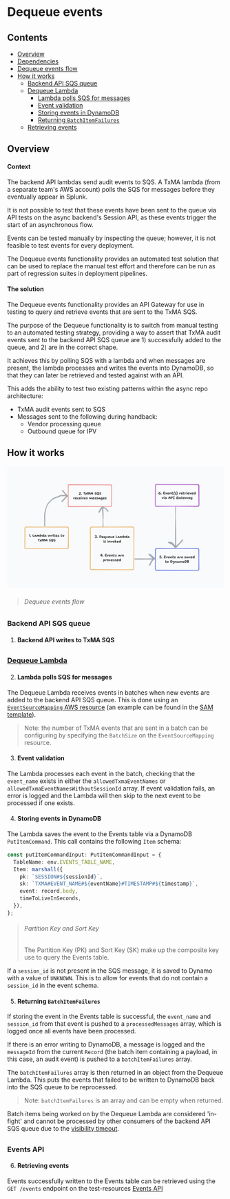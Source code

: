 # Dequeue events

## Contents
- [Overview](#overview)
- [Dependencies](#dependencies)
- [Dequeue events flow](#dequeue-events-flow)
- [How it works](#how-it-works)
  - [Backend API SQS queue](#backend-api-sqs-queue)
  - [Dequeue Lambda](#dequeue-lambda)
    - [Lambda polls SQS for messages](#lambda-polls-sqs-for-messages)
    - [Event validation](#event-validation)
    - [Storing events in DynamoDB](#storing-events-in-dynamodb)
    - [Returning `BatchItemFailures`](#returning-batchitemfailures)
  - [Retrieving events](#retrieving-events)

## Overview

#### Context

The backend API lambdas send audit events to SQS. A TxMA lambda (from a separate
team's AWS account) polls the SQS for messages before they eventually appear in
Splunk.

It is not possible to test that these events have been sent to the queue via API
tests on the async backend's Session API, as these events trigger the start of
an asynchronous flow.

Events can be tested manually by inspecting the queue; however, it is not
feasible to test events for every deployment.

The Dequeue events functionality provides an automated test solution that can be
used to replace the manual test effort and therefore can be run as part of
regression suites in deployment pipelines.

#### The solution

The Dequeue events functionality provides an API Gateway for use in testing to
query and retrieve events that are sent to the TxMA SQS.

The purpose of the Dequeue functionality is to switch from manual testing to an
automated testing strategy, providing a way to assert that TxMA audit events
sent to the backend API SQS queue are 1) successfully added to the queue, and 2)
are in the correct shape.

It achieves this by polling SQS with a lambda and when messages are present, the
lambda processes and writes the events into DynamoDB, so that they can later be
retrieved and tested against with an API.

This adds the ability to test two existing patterns within the async repo
architecture:

- TxMA audit events sent to SQS
-  Messages sent to the following during handback:
    - Vendor processing queue
    - Outbound queue for IPV

## How it works

<img src="events_flow_diagram.png">

> ###### Dequeue events flow

##

### Backend API SQS queue

1. #### Backend API writes to TxMA SQS

##

### [Dequeue Lambda](./dequeueHandler.ts)

2. #### Lambda polls SQS for messages

The Dequeue Lambda receives events in batches when new events are added to the
backend API SQS queue. This is done using an
[`EventSourceMapping` AWS resource](https://docs.aws.amazon.com/AWSCloudFormation/latest/UserGuide/aws-resource-lambda-eventsourcemapping.html)
(an example can be found in the [SAM template](../../../infra/dequeue/function.yaml)).

> Note: the number of TxMA events that are sent in a batch can be configuring by
specifying the `BatchSize` on the `EventSourceMapping` resource.

3. #### Event validation

The Lambda processes each event in the batch, checking that the `event_name`
exists in either the `allowedTxmaEventNames` or
`allowedTxmaEventNamesWithoutSessionId` array. If event validation fails, an
error is logged and the Lambda will then skip to the next event to be processed
if one exists.

4. #### Storing events in DynamoDB

The Lambda saves the event to the Events table via a DynamoDB `PutItemCommand`.
This call contains the following `Item` schema:

```typescript
const putItemCommandInput: PutItemCommandInput = {
  TableName: env.EVENTS_TABLE_NAME,
  Item: marshall({
    pk: `SESSION#${sessionId}`,
    sk: `TXMA#EVENT_NAME#${eventName}#TIMESTAMP#${timestamp}`,
    event: record.body,
    timeToLiveInSeconds,
  }),
};
```

> ###### Partition Key and Sort Key
> The Partition Key (PK) and Sort Key (SK) make up the composite key use to
> query the Events table.

If a `session_id` is not present in the SQS message, it is saved to Dynamo with
a value of `UNKNOWN`. This is to allow for events that do not contain a
`session_id` in the event schema.

5. #### Returning `BatchItemFailures`

If storing the event in the Events table is successful, the `event_name` and
`session_id` from that event is pushed to a `processedMessages` array, which is
logged once all events have been processed.

If there is an error writing to DynamoDB, a message is logged and the
`messageId` from the current `Record` (the batch item containing a payload,
in this case, an audit event) is pushed to a `batchItemFailures`
array.

The `batchItemFailures` array is then returned in an object from the Dequeue
Lambda. This puts the events that failed to be written to DynamoDB back into the
SQS queue to be reprocessed.

> Note: `batchItemFailures` is an array and can be empty when returned.

Batch items being worked on by the Dequeue Lambda are considered 'in-fight' and
cannot be processed by other consumers of the backend API SQS queue due to the
[visibility timeout](https://docs.aws.amazon.com/AWSSimpleQueueService/latest/SQSDeveloperGuide/sqs-visibility-timeout.html).

##

### Events API

6. #### Retrieving events

Events successfully written to the Events table can be retrieved using
the `GET /events` endpoint on the test-resources
[Events API](../../../openApiSpecs/events-spec.yaml)
